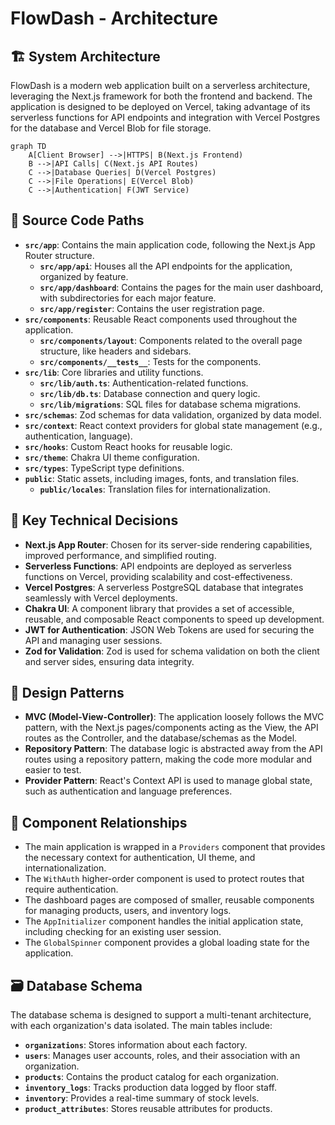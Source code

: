 # FlowDash - Architecture

## 🏗️ **System Architecture**
FlowDash is a modern web application built on a serverless architecture, leveraging the Next.js framework for both the frontend and backend. The application is designed to be deployed on Vercel, taking advantage of its serverless functions for API endpoints and integration with Vercel Postgres for the database and Vercel Blob for file storage.

```mermaid
graph TD
    A[Client Browser] -->|HTTPS| B(Next.js Frontend)
    B -->|API Calls| C(Next.js API Routes)
    C -->|Database Queries| D(Vercel Postgres)
    C -->|File Operations| E(Vercel Blob)
    C -->|Authentication| F(JWT Service)
```

## 📂 **Source Code Paths**
- **`src/app`**: Contains the main application code, following the Next.js App Router structure.
  - **`src/app/api`**: Houses all the API endpoints for the application, organized by feature.
  - **`src/app/dashboard`**: Contains the pages for the main user dashboard, with subdirectories for each major feature.
  - **`src/app/register`**: Contains the user registration page.
- **`src/components`**: Reusable React components used throughout the application.
  - **`src/components/layout`**: Components related to the overall page structure, like headers and sidebars.
  - **`src/components/__tests__`**: Tests for the components.
- **`src/lib`**: Core libraries and utility functions.
  - **`src/lib/auth.ts`**: Authentication-related functions.
  - **`src/lib/db.ts`**: Database connection and query logic.
  - **`src/lib/migrations`**: SQL files for database schema migrations.
- **`src/schemas`**: Zod schemas for data validation, organized by data model.
- **`src/context`**: React context providers for global state management (e.g., authentication, language).
- **`src/hooks`**: Custom React hooks for reusable logic.
- **`src/theme`**: Chakra UI theme configuration.
- **`src/types`**: TypeScript type definitions.
- **`public`**: Static assets, including images, fonts, and translation files.
  - **`public/locales`**: Translation files for internationalization.

## 🔑 **Key Technical Decisions**
- **Next.js App Router**: Chosen for its server-side rendering capabilities, improved performance, and simplified routing.
- **Serverless Functions**: API endpoints are deployed as serverless functions on Vercel, providing scalability and cost-effectiveness.
- **Vercel Postgres**: A serverless PostgreSQL database that integrates seamlessly with Vercel deployments.
- **Chakra UI**: A component library that provides a set of accessible, reusable, and composable React components to speed up development.
- **JWT for Authentication**: JSON Web Tokens are used for securing the API and managing user sessions.
- **Zod for Validation**: Zod is used for schema validation on both the client and server sides, ensuring data integrity.

## 🎨 **Design Patterns**
- **MVC (Model-View-Controller)**: The application loosely follows the MVC pattern, with the Next.js pages/components acting as the View, the API routes as the Controller, and the database/schemas as the Model.
- **Repository Pattern**: The database logic is abstracted away from the API routes using a repository pattern, making the code more modular and easier to test.
- **Provider Pattern**: React's Context API is used to manage global state, such as authentication and language preferences.

## 🔗 **Component Relationships**
- The main application is wrapped in a `Providers` component that provides the necessary context for authentication, UI theme, and internationalization.
- The `WithAuth` higher-order component is used to protect routes that require authentication.
- The dashboard pages are composed of smaller, reusable components for managing products, users, and inventory logs.
- The `AppInitializer` component handles the initial application state, including checking for an existing user session.
- The `GlobalSpinner` component provides a global loading state for the application.

## 🗃️ **Database Schema**
The database schema is designed to support a multi-tenant architecture, with each organization's data isolated. The main tables include:
- **`organizations`**: Stores information about each factory.
- **`users`**: Manages user accounts, roles, and their association with an organization.
- **`products`**: Contains the product catalog for each organization.
- **`inventory_logs`**: Tracks production data logged by floor staff.
- **`inventory`**: Provides a real-time summary of stock levels.
- **`product_attributes`**: Stores reusable attributes for products.